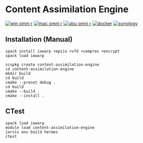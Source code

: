 # Content Assimilation Engine
[![win omni r](https://github.com/iowarp/content-assimilation-engine/actions/workflows/win-omni-r.yml/badge.svg)](https://github.com/iowarp/content-assimilation-engine/actions/workflows/win-omni-r.yml)
[![mac omni r](https://github.com/iowarp/content-assimilation-engine/actions/workflows/mac-omni-r.yml/badge.svg)](https://github.com/iowarp/content-assimilation-engine/actions/workflows/mac-omni-r.yml)
[![ubu omni r](https://github.com/iowarp/content-assimilation-engine/actions/workflows/ubu-omni-r.yml/badge.svg)](https://github.com/iowarp/content-assimilation-engine/actions/workflows/ubu-omni-r.yml)
[![docker](https://github.com/iowarp/content-assimilation-engine/actions/workflows/docker.yml/badge.svg)](https://github.com/iowarp/content-assimilation-engine/actions/workflows/docker.yml) [![synology](https://github.com/iowarp/content-assimilation-engine/actions/workflows/synology.yml/badge.svg)](https://github.com/iowarp/content-assimilation-engine/actions/workflows/synology.yml)

## Installation (Manual)

```
spack install iowarp +mpiio +vfd +compres +encrypt
spack load iowarp
```

```
scspkg create content-assimilation-engine
cd content-assimilation-engine
mkdir build
cd build
cmake --preset debug .
cd build
cmake --build .
cmake --install .
```

## CTest

```
spack load iowarp
module load content-assimilation-engine
jarvis env build hermes
ctest
```